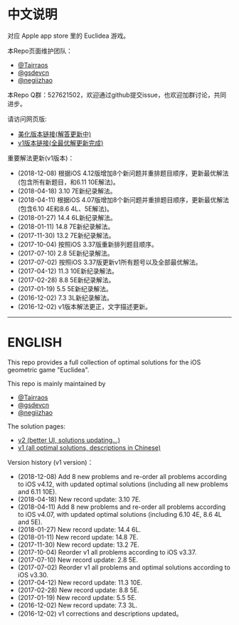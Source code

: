 # 中文说明

对应 Apple app store 里的 Euclidea 游戏。

本Repo页面维护团队：  
- [@Tairraos](https://github.com/tairraos)  
- [@gsdevcn](https://github.com/gsdevcn)  
- [@negiizhao](https://github.com/negiizhao) 

本Repo Q群：527621502，欢迎通过github提交issue，也欢迎加群讨论，共同进步。  

请访问网页版:
- [美化版本链接(解答更新中)](https://mathsfans.github.io/Euclidea/)  
- [v1版本链接(全最优解更新完成)](https://mathsfans.github.io/Euclidea/v1/)  

重要解法更新(v1版本)：
- (2018-12-08) 根据iOS 4.12版增加8个新问题并重排题目顺序，更新最优解法(包含所有新题目，和6.11 10E解法)。 
- (2018-04-18) 3.10 7E新纪录解法。 
- (2018-04-11) 根据iOS 4.07版增加8个新问题并重排题目顺序，更新最优解法(包含6.10 4E和8.6 4L、5E解法)。 
- (2018-01-27) 14.4 6L新纪录解法。 
- (2018-01-11) 14.8 7E新纪录解法。 
- (2017-11-30) 13.2 7E新纪录解法。 
- (2017-10-04) 按照iOS 3.37版重新排列题目顺序。 
- (2017-07-10) 2.8 5E新纪录解法。 
- (2017-07-02) 按照iOS 3.37版更新v1所有题号以及全部最优解法。  
- (2017-04-12) 11.3 10E新纪录解法。  
- (2017-02-28) 8.8 5E新纪录解法。  
- (2017-01-19) 5.5 5E新纪录解法。  
- (2016-12-02) 7.3 3L新纪录解法。  
- (2016-12-02) v1版本解法更正，文字描述更新。  

---

# ENGLISH

This repo provides a full collection of optimal solutions for the iOS geometric game "Euclidea".

This repo is mainly maintained by
- [@Tairraos](https://github.com/tairraos)  
- [@gsdevcn](https://github.com/gsdevcn)  
- [@negiizhao](https://github.com/negiizhao) 

The solution pages:
- [v2 (better UI, solutions updating...)](https://mathsfans.github.io/Euclidea/)  
- [v1 (all optimal solutions, descriptions in Chinese)](https://mathsfans.github.io/Euclidea/v1/)  

Version history (v1 version)：
- (2018-12-08) Add 8 new problems and re-order all problems according to iOS v4.12, with updated optimal solutions (including all new problems and 6.11 10E). 
- (2018-04-18) New record update: 3.10 7E. 
- (2018-04-11) Add 8 new problems and re-order all problems according to iOS v4.07, with updated optimal solutions (including 6.10 4E, 8.6 4L and 5E). 
- (2018-01-27) New record update: 14.4 6L. 
- (2018-01-11) New record update: 14.8 7E. 
- (2017-11-30) New record update: 13.2 7E. 
- (2017-10-04) Reorder v1 all problems according to iOS v3.37. 
- (2017-07-10) New record update: 2.8 5E. 
- (2017-07-02) Reorder v1 all problems and optimal solutions according to iOS v3.30.  
- (2017-04-12) New record update: 11.3 10E.  
- (2017-02-28) New record update: 8.8 5E.  
- (2017-01-19) New record update: 5.5 5E.  
- (2016-12-02) New record update: 7.3 3L.  
- (2016-12-02) v1 corrections and descriptions updated。  